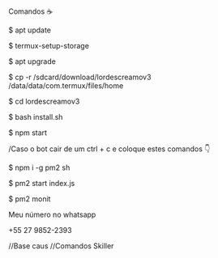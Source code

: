 Comandos ☕

$ apt update

$ termux-setup-storage

$ apt upgrade

$ cp  -r /sdcard/download/lordescreamov3 /data/data/com.termux/files/home

$ cd lordescreamov3

$ bash install.sh

$ npm start

/Caso o bot cair de um ctrl + c  e coloque estes comandos 👇

$ npm i -g pm2 sh


$ pm2 start index.js


$ pm2 monit


Meu número no whatsapp

+55 27 9852-2393


//Base caus
//Comandos Skiller
